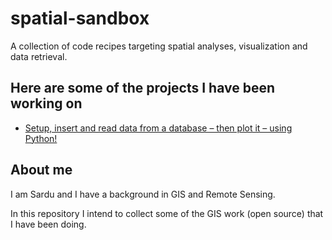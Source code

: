 # spatial-sandbox

A collection of code recipes targeting spatial analyses, visualization and data retrieval.

## Here are some of the projects I have been working on

- [Setup, insert and read data from a database – then plot it – using Python!](./src/db_to_viz/README.md)

## About me

I am Sardu and I have a background in GIS and Remote Sensing.

In this repository I intend to collect some of the GIS work (open source) that I have been doing.
